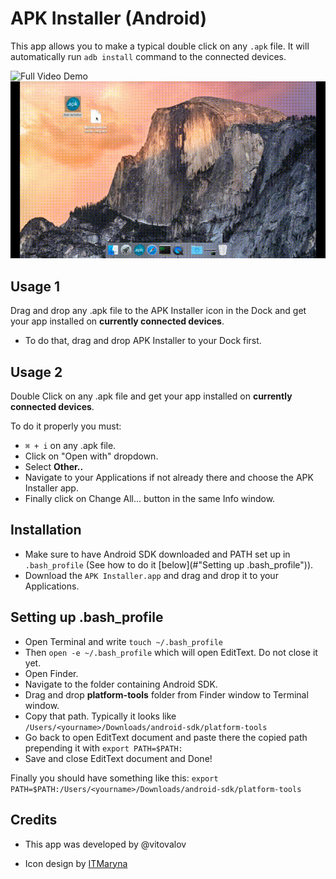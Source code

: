 # APK Installer (Android)
This app allows you to make a typical double click on any `.apk` file. It will automatically run `adb install` command to the connected devices.

![Full Video Demo](https://www.youtube.com/watch?v=q-AqVJGGezY)
![Gif demo](apk_installer_demo.gif)

## Usage 1
Drag and drop any .apk file to the APK Installer icon in the Dock and get your app installed on **currently connected devices**.

* To do that, drag and drop APK Installer to your Dock first.

## Usage 2
Double Click on any .apk file and get your app installed on **currently connected devices**.

To do it properly you must:

* `⌘ + i` on any .apk file.
* Click on "Open with" dropdown.
* Select **Other..**
* Navigate to your Applications if not already there and choose the APK Installer app.
* Finally click on Change All... button in the same Info window.

## Installation

* Make sure to have Android SDK downloaded and PATH set up in `.bash_profile` (See how to do it [below](#"Setting up .bash_profile")).
* Download the `APK Installer.app` and drag and drop it to your Applications.


## Setting up .bash_profile

* Open Terminal and write 
`touch ~/.bash_profile`
* Then 
`open -e ~/.bash_profile` which will open EditText. Do not close it yet.
* Open Finder.
* Navigate to the folder containing Android SDK.
* Drag and drop **platform-tools** folder from Finder window to Terminal window.
* Copy that path. Typically it looks like `/Users/<yourname>/Downloads/android-sdk/platform-tools`
* Go back to open EditText document and paste there the copied path prepending it with `export PATH=$PATH:`
* Save and close EditText document and Done!

Finally you should have something like this:
`export PATH=$PATH:/Users/<yourname>/Downloads/android-sdk/platform-tools`


## Credits

* This app was developed by @vitovalov

* Icon design by [ITMaryna](https://www.behance.net/ITMaryna)